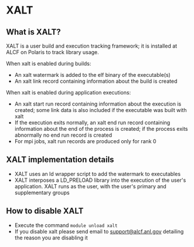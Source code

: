 # XALT

## What is XALT?

XALT is a user build and execution tracking framework; it is installed at ALCF on Polaris to track library usage.

When xalt is enabled during builds:
- An xalt watermark is added to the elf binary of the executable(s)
- An xalt link record containing information about the build is created
  
When xalt is enabled during application executions:
- An xalt start run record containing information about the execution is created; some link data is also included if the executable was built with xalt
- If the execution exits normally, an xalt end run record containing information about the end of the process is created; if the process exits abnormally no end run record is created
- For mpi jobs, xalt run records are produced only for rank 0

## XALT implementation details

- XALT uses an ld wrapper script to add the watermark to executables
- XALT interposes a LD_PRELOAD library into the execution of the user's application. XALT runs as the user, with the user's primary and supplementary groups

## How to disable XALT
- Execute the command `module unload xalt`
- If you disable xalt please send email to [support@alcf.anl.gov](mailto:support@alcf.anl.gov) detailing the reason you are disabling it